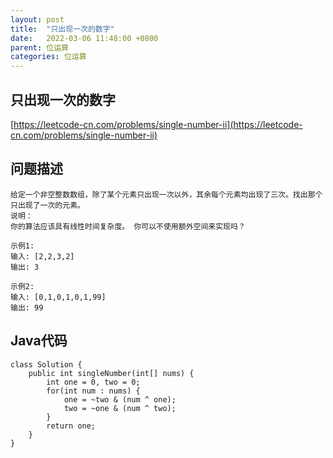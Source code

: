 ```yaml
---
layout: post
title:  "只出现一次的数字"
date:   2022-03-06 11:48:00 +0800
parent: 位运算
categories: 位运算
---
```

## 只出现一次的数字
[https://leetcode-cn.com/problems/single-number-ii](https://leetcode-cn.com/problems/single-number-ii)

## 问题描述
```
给定一个非空整数数组，除了某个元素只出现一次以外，其余每个元素均出现了三次。找出那个只出现了一次的元素。
说明：
你的算法应该具有线性时间复杂度。 你可以不使用额外空间来实现吗？

示例1:
输入: [2,2,3,2]
输出: 3

示例2:
输入: [0,1,0,1,0,1,99]
输出: 99
```

## Java代码

```
class Solution {
    public int singleNumber(int[] nums) {
        int one = 0, two = 0;
        for(int num : nums) {
            one = ~two & (num ^ one);
            two = ~one & (num ^ two);
        }
        return one;
    }
}
```